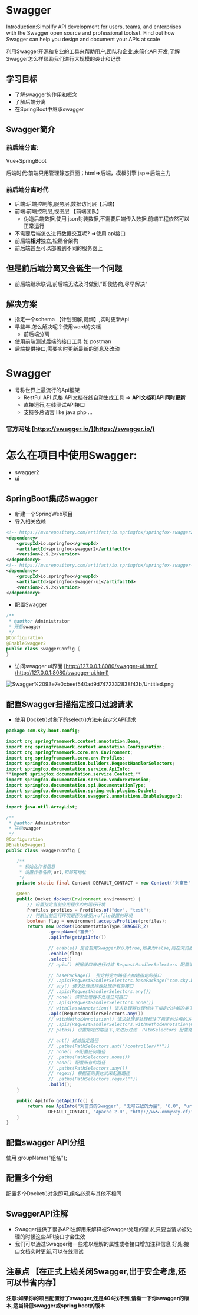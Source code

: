 # Swagger

Introduction:Simplify API development for users, teams, and enterprises with the Swagger open source and professional toolset. Find out how Swagger can help you design and document your APIs at scale

利用Swagger开源和专业的工具来帮助用户,团队和企业,来简化API开发,了解Swagger怎么样帮助我们进行大规模的设计和记录

## 学习目标

- 了解swagger的作用和概念
- 了解后端分离
- 在SpringBoot中继承swagger

## Swagger简介

### 前后端分离:

Vue+SpringBoot

后端时代:前端只用管理静态页面；html⇒后端，模板引擎  jsp⇒后端主力

### 前后端分离时代

- 后端:后端控制陈,服务层,数据访问层【后端】
- 前端:前端控制层,视图层 【前端团队】
    - 伪造后端数据,使用 json封装数据,不需要后端传入数据,前端工程依然可以正常运行
- 不需要后端怎么进行数据交互呢?  ⇒使用 api接口
- 前后端**相对**独立,松耦合架构
- 前后端甚至可以部署到不同的服务器上

## 但是前后端分离又会诞生一个问题

- 前后端继承联调,前后端无法及时做到,”即使协商,尽早解决“

## 解决方案

- 指定一个schema 【计划图解,提纲】,实时更新Api
- 早些年,怎么解决呢？使用word的文档
    - 前后端分离
- 使用前端测试后端的接口工具 如 postman
- 后端提供接口,需要实时更新最新的消息及改动

# Swagger

- 号称世界上最流行的Api框架
    - RestFul API 风格  API文档在线自动生成工具 ⇒ **API文档和API同时更新**
    - 直接运行,在线测试API接口
    - 支持多总语言 like java php ...

### 官方网址 [https://swagger.io/](https://swagger.io/)

# 怎么在项目中使用Swagger:

- swagger2
- ui

## SpringBoot集成Swagger

- 新建一个SpringWeb项目
- 导入相关依赖

```xml
<!-- https://mvnrepository.com/artifact/io.springfox/springfox-swagger2 -->
<dependency>
    <groupId>io.springfox</groupId>
    <artifactId>springfox-swagger2</artifactId>
    <version>2.9.2</version>
</dependency>
<!-- https://mvnrepository.com/artifact/io.springfox/springfox-swagger-ui -->
<dependency>
    <groupId>io.springfox</groupId>
    <artifactId>springfox-swagger-ui</artifactId>
    <version>2.9.2</version>
</dependency>
```

- 配置Swagger

```java
/**
 * @author Administrator
 * 开启swagger
 */
@Configuration
@EnableSwagger2
public class SwaggerConfig {
}
```

- 访问swagger  ui界面  [http://127.0.0.1:8080/swagger-ui.html](http://127.0.0.1:8080/swagger-ui.html)

![Swagger%2093e7e0cbeef540ad9d7472332838f43b/Untitled.png](Swagger%2093e7e0cbeef540ad9d7472332838f43b/Untitled.png)

## 配置Swagger扫描指定接口过滤请求

- 使用 Docket()对象下的select()方法来自定义API请求

```java
package com.sky.boot.config;

import org.springframework.context.annotation.Bean;
import org.springframework.context.annotation.Configuration;
import org.springframework.core.env.Environment;
import org.springframework.core.env.Profiles;
import springfox.documentation.builders.RequestHandlerSelectors;
import springfox.documentation.service.ApiInfo;
**import springfox.documentation.service.Contact;**
import springfox.documentation.service.VendorExtension;
import springfox.documentation.spi.DocumentationType;
import springfox.documentation.spring.web.plugins.Docket;
import springfox.documentation.swagger2.annotations.EnableSwagger2;

import java.util.ArrayList;

/**
 * @author Administrator
 * 开启swagger
 */
@Configuration
@EnableSwagger2
public class SwaggerConfig {

    /**
     * 初始化作者信息
     * 设置作者名称,url,和邮箱地址
     */
    private static final Contact DEFAULT_CONTACT = new Contact("刘富贵", "http://www.adsencehutter.com/", "2677672@gmail.com");

    @Bean
    public Docket docket(Environment environment) {
        // 设置指定当前应用程序的的运行环境
        Profiles profiles = Profiles.of("dev", "test");
        // 判断当前运行环境是否为接受profile设置的环境
        boolean flag = environment.acceptsProfiles(profiles);
        return new Docket(DocumentationType.SWAGGER_2)
                .groupName("富贵")
                .apiInfo(getApiInfo())

                // enable() 是否启用Swagger默认为true,如果为false,则在浏览器中不能访问Swagger
                .enable(flag)
                .select()
                // apis() 根据接口来进行过滤 RequestHandlerSelectors 配置请求选择处理器,扫描接口的方式

                // basePackage()  指定特定的路径去构建指定的接口
                // .apis(RequestHandlerSelectors.basePackage("com.sky.boot.controller"))
                // any() 请求处理选择器处理所有的接口
                // .apis(RequestHandlerSelectors.any())
                // none() 请求处理器不处理任何接口
                // .apis(RequestHandlerSelectors.none())
                // withClassAnnotation() 请求处理器处理标注了指定的注解的类下的API接口
                .apis(RequestHandlerSelectors.any())
                // withMethodAnnotation() 请求处理器处理标注了指定的注解的方法下的API接口
                // .apis(RequestHandlerSelectors.withMethodAnnotation(GetMapping.class))
                // paths() 设置指定的路径下,来进行过滤  PathSelectors 配置路径选择器

                // ant() 过滤指定路径
                // .paths(PathSelectors.ant("/controller/**"))
                // none() 不配置任何路径
                // .paths(PathSelectors.none())
                // none() 配置所有的路径
                // .paths(PathSelectors.any())
                // regex() 根据正则表达式来配置路径
                // .paths(PathSelectors.regex(""))
                .build();
    }

    public ApiInfo getApiInfo() {
        return new ApiInfo("刘富贵的Swagger", "无可匹敌的力量", "6.0", "urn:tos",
                DEFAULT_CONTACT, "Apache 2.0", "http://www.onmyway.cf/", new ArrayList<VendorExtension>());
    }
}
```

 

## 配置swagger API分组

使用 groupName("组名");

## 配置多个分组

配置多个Docket()对象即可,组名必须与其他不相同

## SwaggerAPI注解

- Swagger提供了很多API注解用来解释被Swagger处理的请求,只要当请求被处理的时候这些API接口才会生效
- 我们可以通过Swagger给一些难以理解的属性或者接口增加注释信息 好处:接口文档实时更新,可以在线测试

## 注意点  【在正式上线关闭Swagger,出于安全考虑,还可以节省内存】

**注意:如果你的项目配置好了swagger,还是404找不到,请看一下你swagger的版本,适当降低swagger或spring boot的版本**